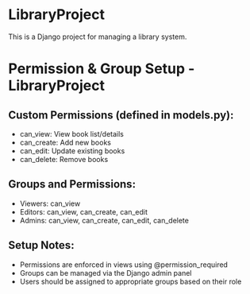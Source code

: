 
# LibraryProject
This is a Django project for managing a library system.
# Permission & Group Setup - LibraryProject

## Custom Permissions (defined in models.py):
- can_view: View book list/details
- can_create: Add new books
- can_edit: Update existing books
- can_delete: Remove books

## Groups and Permissions:
- Viewers: can_view
- Editors: can_view, can_create, can_edit
- Admins: can_view, can_create, can_edit, can_delete

## Setup Notes:
- Permissions are enforced in views using @permission_required
- Groups can be managed via the Django admin panel
- Users should be assigned to appropriate groups based on their role
